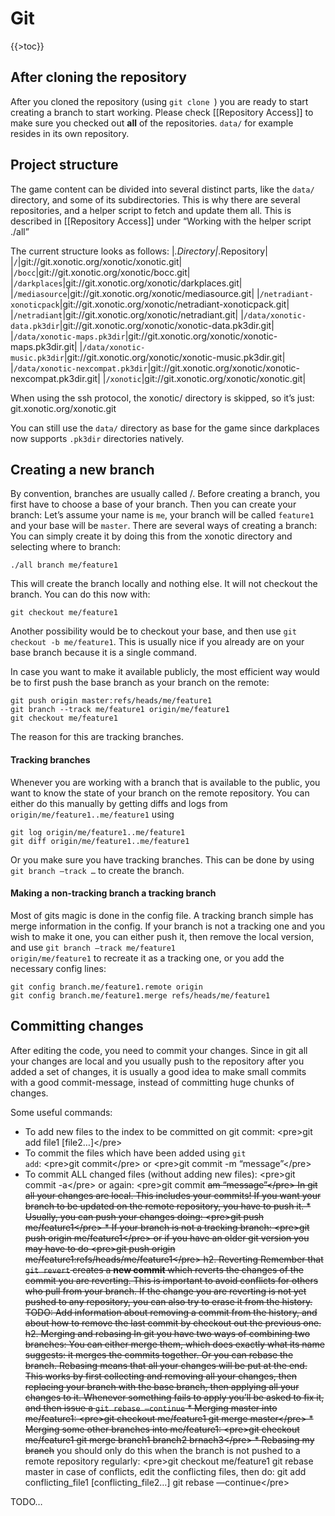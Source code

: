 Git
===

{{\>toc}}

After cloning the repository
----------------------------

After you cloned the repository (using <code>git clone <url></code>) you are ready to start creating a branch to start working.
Please check [[Repository Access]] to make sure you checked out **all** of the repositories. <code>data/</code> for example resides in its own repository.

Project structure
-----------------

The game content can be divided into several distinct parts, like the <code>data/</code> directory, and some of its subdirectories. This is why there are several repositories, and a helper script to fetch and update them all. This is described in [[Repository Access]] under “Working with the helper script ./all”

The current structure looks as follows:
|*.Directory|*.Repository|
|<code>/</code>|git://git.xonotic.org/xonotic/xonotic.git|
|<code>/bocc</code>|git://git.xonotic.org/xonotic/bocc.git|
|<code>/darkplaces</code>|git://git.xonotic.org/xonotic/darkplaces.git|
|<code>/mediasource</code>|git://git.xonotic.org/xonotic/mediasource.git|
|<code>/netradiant-xonoticpack</code>|git://git.xonotic.org/xonotic/netradiant-xonoticpack.git|
|<code>/netradiant</code>|git://git.xonotic.org/xonotic/netradiant.git|
|<code>/data/xonotic-data.pk3dir</code>|git://git.xonotic.org/xonotic/xonotic-data.pk3dir.git|
|<code>/data/xonotic-maps.pk3dir</code>|git://git.xonotic.org/xonotic/xonotic-maps.pk3dir.git|
|<code>/data/xonotic-music.pk3dir</code>|git://git.xonotic.org/xonotic/xonotic-music.pk3dir.git|
|<code>/data/xonotic-nexcompat.pk3dir</code>|git://git.xonotic.org/xonotic/xonotic-nexcompat.pk3dir.git|
|<code>/xonotic</code>|git://git.xonotic.org/xonotic/xonotic.git|

When using the ssh protocol, the xonotic/ directory is skipped, so it’s just: git.xonotic.org/xonotic.git

You can still use the <code>data/</code> directory as base for the game since darkplaces now supports <code>.pk3dir</code> directories natively.

Creating a new branch
---------------------

By convention, branches are usually called <yourname>/<branch>.
Before creating a branch, you first have to choose a base of your branch. Then you can create your branch:
Let’s assume your name is <code>me</code>, your branch will be called <code>feature1</code> and your base will be <code>master</code>.
There are several ways of creating a branch:
You can simply create it by doing this from the xonotic directory and selecting where to branch:

    ./all branch me/feature1

This will create the branch locally and nothing else. It will not checkout the branch. You can do this now with:

    git checkout me/feature1

Another possibility would be to checkout your base, and then use <code>git checkout -b me/feature1</code>. This is usually nice if you already are on your base branch because it is a single command.

In case you want to make it available publicly, the most efficient way would be to first push the base branch as your branch on the remote:

    git push origin master:refs/heads/me/feature1
    git branch --track me/feature1 origin/me/feature1
    git checkout me/feature1

The reason for this are tracking branches.

#### Tracking branches

Whenever you are working with a branch that is available to the public, you want to know the state of your branch on the remote repository.
You can either do this manually by getting diffs and logs from <code>origin/me/feature1..me/feature1</code> using

    git log origin/me/feature1..me/feature1
    git diff origin/me/feature1..me/feature1

Or you make sure you have tracking branches.
This can be done by using <code>git branch —track …</code> to create the branch.

#### Making a non-tracking branch a tracking branch

Most of gits magic is done in the config file. A tracking branch simple has merge information in the config. If your branch is not a tracking one and you wish to make it one, you can either push it, then remove the local version, and use <code>git branch —track me/feature1 origin/me/feature1</code> to recreate it as a tracking one, or you add the necessary config lines:

    git config branch.me/feature1.remote origin
    git config branch.me/feature1.merge refs/heads/me/feature1

Committing changes
------------------

After editing the code, you need to commit your changes. Since in git all your changes are local and you usually push to the repository after you added a set of changes, it is usually a good idea to make small commits with a good commit-message, instead of committing huge chunks of changes.

Some useful commands:

-   To add new files to the index to be committed on git commit: \<pre\>git add file1 [file2…]\</pre\>
-   To commit the files which have been added using <code>git add</code>: \<pre\>git commit\</pre\> or \<pre\>git commit -m “message”\</pre\>
-   To commit ALL changed files (without adding new files): \<pre\>git commit -a\</pre\> or again: \<pre\>git commit ~~am “message”\</pre\>
    In git all your changes are local. This includes your commits! If you want your branch to be updated on the remote repository, you have to push it.
    \* Usually, you can push your changes doing: \<pre\>git push me/feature1\</pre\>
    \* If your branch is not a tracking branch: \<pre\>git push origin me/feature1\</pre\> or if you have an older git version you may have to do \<pre\>git push origin me/feature1:refs/heads/me/feature1\</pre\>
    h2. Reverting
    Remember that <code>git revert</code> creates a **new commit** which reverts the changes of the commit you are reverting.
    This is important to avoid conflicts for others who pull from your branch.
    If the change you are reverting is not yet pushed to any repository, you can also try to erase it from the history.
    TODO: Add information about removing a commit from the history, and about how to remove the last commit by checkout out the previous one.
    h2. Merging and rebasing
    In git you have two ways of combining two branches: You can either merge them, which does exactly what its name suggests: it merges the commits together. Or you can rebase the branch.
    Rebasing means that all your changes will be put at the end. This works by first collecting and removing all your changes, then replacing your branch with the base branch, then applying all your changes to it. Whenever something fails to apply you’ll be asked to fix it, and then issue a <code>git rebase —continue</code>
    \* Merging master into me/feature1: \<pre\>git checkout me/feature1
    git merge master\</pre\>
    \* Merging some other branches into me/feature1: \<pre\>git checkout me/feature1
    git merge branch1 branch2 brnach3\</pre\>
    \* Rebasing my branch~~ you should only do this when the branch is not pushed to a remote repository regularly: \<pre\>git checkout me/feature1
    git rebase master
    in case of conflicts, edit the conflicting files, then do:
    git add conflicting\_file1 [conflicting\_file2…]
    git rebase —continue\</pre\>

TODO…

